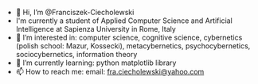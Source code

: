 - 👋 Hi, I’m @Franciszek-Ciecholewski
- I'm currently a student of Applied Computer Science and Artificial Intelligence at Sapienza University in Rome, Italy
- 👀 I’m interested in: computer science, cognitive science, cybernetics (polish school: Mazur, Kossecki),
      metacybernetics, psychocybernetics, sociocybernetics, information theory
- 🌱 I’m currently learning: python matplotlib library
- 📫 How to reach me:
    email:  fra.ciecholewski@yahoo.com

<!---
Franciszek-Ciecholewski/Franciszek-Ciecholewski is a ✨ special ✨ repository because its `README.md` (this file) appears on your GitHub profile.
You can click the Preview link to take a look at your changes.
--->
